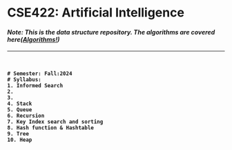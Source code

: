 <b><h1>CSE422: Artificial Intelligence </h1></b>
<i><h4>Note: This is the data structure repository. The algorithms are covered here(<a href="https://github.com/Faishal-Monir/CSE-221-Bracu">Algorithms!</a>)</h4></i><hr><br>
<b>
```
# Semester: Fall:2024
# Syllabus:
1. Informed Search
2. 
3. 
4. Stack 
5. Queue
6. Recursion
7. Key Index search and sorting
8. Hash function & Hashtable
9. Tree
10. Heap

```
</b>
